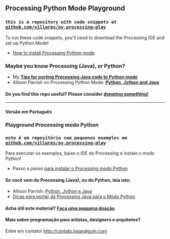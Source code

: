 ## Processing Python Mode Playground
### `this is a repository with code snippets at` [`github.com/villares/py.processing-play`](https://github.com/villares/py.processing-play)

To run these code snippets, you'll need to download the Processing IDE and set up Python Mode! 

*  [How to install Processing Python mode](https://abav.lugaralgum.com/como-instalar-o-processing-modo-python/index-EN.html)

### Maybe you know Processing (Java), or Python?

* My [**Tips for porting Processing Java code to Python mode**](java_to_python.md)
* Allison Parrish on Processing Python Mode: [**Python, Jython and Java**](http://py.processing.org/tutorials/python-jython-java/)

#### Do you find this repo useful? Please consider [donating something!](http://gumroad.com/villares)

---

####  Versão em Português

### Playground Processing modo Python
### `este é um repositório com pequenos exemplos em` [`github.com/villares/py.processing-play`](https://github.com/villares/py.processing-play)

Para executar os exemplos, baixe o IDE do Processing e instale o modo Python!<br>

* Passo a passo [para instalar o Processing modo Python](https://abav.lugaralgum.com/como-instalar-o-processing-modo-python)

#### Se você vem do Processing (Java), ou do Python, leia isto:

* Allison Parrish: [Python, Jython e Java](https://github.com/arteprog/Processando-Processing/blob/master/tutoriais-PT/python-Python_Jython_e_Java.md)
* [Dicas para portar de Processing Java para o Modo Python](https://abav.lugaralgum.com/material-aulas/Processing-Python/java_para_python)

#### Acha útil este material? [Faça uma pequena doação](https://gumroad.com/villares)

#### Mais sobre programação para artistas, designers e arquitetos?

Entre em contato! http://contato.lugaralgum.com

